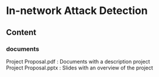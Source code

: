 # In-network Attack Detection

## Content
### documents
Project Proposal.pdf : Documents with a description project <br>
Project Proposal.pptx : Slides with an overview of the project
